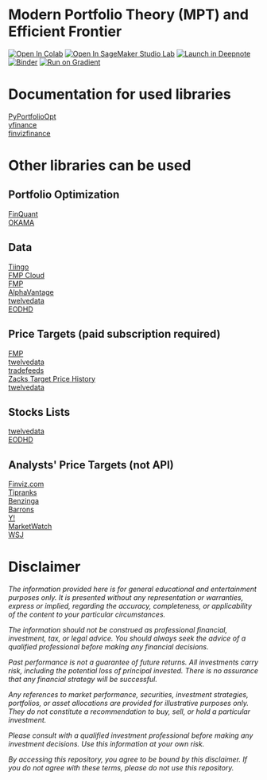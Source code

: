 # Modern Portfolio Theory (MPT) and Efficient Frontier

[![Open In Colab](https://colab.research.google.com/assets/colab-badge.svg)](https://colab.research.google.com/github/vasiliadi/efficient_frontier_basics/blob/main/PyPortfolioOpt_Stocks.ipynb)
[![Open In SageMaker Studio Lab](https://studiolab.sagemaker.aws/studiolab.svg)](https://studiolab.sagemaker.aws/import/github/vasiliadi/efficient_frontier_basics/blob/main/PyPortfolioOpt_Stocks.ipynb) 
[![Launch in Deepnote](https://deepnote.com/buttons/launch-in-deepnote-white-small.svg)](https://deepnote.com/launch?url=https%3A%2F%2Fgithub.com%2Fvasiliadi%2Fefficient_frontier_basics%2Fblob%2Fmain%2FPyPortfolioOpt_Stocks.ipynb)
[![Binder](https://mybinder.org/badge_logo.svg)](https://mybinder.org/v2/gh/vasiliadi/efficient_frontier_basics/main?labpath=PyPortfolioOpt_Stocks.ipynb)
[![Run on Gradient](https://assets.paperspace.io/img/gradient-badge.svg)](https://console.paperspace.com/github/vasiliadi/efficient_frontier_basics/blob/main/PyPortfolioOpt_Stocks.ipynb)

# Documentation for used libraries 
[PyPortfolioOpt](https://pyportfolioopt.readthedocs.io/en/latest/index.html) \
[yfinance](https://pypi.org/project/yfinance/) \
[finvizfinance](https://github.com/lit26/finvizfinance/)

# Other libraries can be used

## Portfolio Optimization
[FinQuant](https://github.com/fmilthaler/FinQuant) \
[OKAMA](https://okama.readthedocs.io/en/master/)

## Data
[Tiingo](https://www.tiingo.com/documentation/end-of-day) \
[FMP Cloud](https://fmpcloud.io/documentation/#historicalStockData) \
[FMP](https://site.financialmodelingprep.com/developer/docs#charts) \
[AlphaVantage](https://www.alphavantage.co/documentation/) \
[twelvedata](https://twelvedata.com/docs#time-series) \
[EODHD](https://eodhd.com/financial-apis/api-for-historical-data-and-volumes/)

## Price Targets (paid subscription required)
[FMP](https://site.financialmodelingprep.com/developer/docs#price-target) \
[twelvedata](https://twelvedata.com/docs#price_target) \
[tradefeeds](https://tradefeeds.com/) \
[Zacks Target Price History](https://data.nasdaq.com/databases/ZTP#documentation) \
[twelvedata](https://twelvedata.com/docs#price_target)

## Stocks Lists
[twelvedata](https://twelvedata.com/docs#stocks-list) \
[EODHD](https://eodhd.com/financial-apis/exchanges-api-list-of-tickers-and-trading-hours/)

## Analysts' Price Targets (not API)
[Finviz.com](https://finviz.com/quote.ashx?t=AAPL&p=d) \
[Tipranks](https://www.tipranks.com/stocks/aapl/forecast) \
[Benzinga](https://www.benzinga.com/quote/AAPL/analyst-ratings) \
[Barrons](https://www.barrons.com/market-data/stocks/aapl/research-ratings?mod=quotes#subnav) \
[Y!](https://finance.yahoo.com/quote/MSFT/analysis) \
[MarketWatch](https://www.marketwatch.com/investing/stock/aapl/analystestimates?mod=mw_quote_tab) \
[WSJ](https://www.wsj.com/market-data/quotes/GDRX/research-ratings)

# Disclaimer

<i>The information provided here is for general educational and entertainment purposes only. It is presented without any representation or warranties, express or implied, regarding the accuracy, completeness, or applicability of the content to your particular circumstances.

The information should not be construed as professional financial, investment, tax, or legal advice. You should always seek the advice of a qualified professional before making any financial decisions.

Past performance is not a guarantee of future returns. All investments carry risk, including the potential loss of principal invested. There is no assurance that any financial strategy will be successful.

Any references to market performance, securities, investment strategies, portfolios, or asset allocations are provided for illustrative purposes only. They do not constitute a recommendation to buy, sell, or hold a particular investment.

Please consult with a qualified investment professional before making any investment decisions. Use this information at your own risk.

By accessing this repository, you agree to be bound by this disclaimer. If you do not agree with these terms, please do not use this repository.</i>